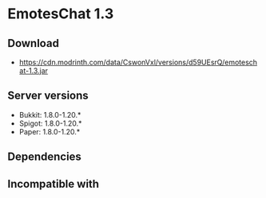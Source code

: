 # EmotesChat 1.3

## Download
- https://cdn.modrinth.com/data/CswonVxl/versions/d59UEsrQ/emoteschat-1.3.jar

## Server versions
- Bukkit: 1.8.0-1.20.*
- Spigot: 1.8.0-1.20.*
- Paper: 1.8.0-1.20.*

## Dependencies

## Incompatible with